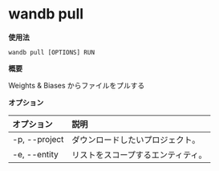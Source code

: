 
# wandb pull

**使用法**

`wandb pull [OPTIONS] RUN`

**概要**

Weights & Biases からファイルをプルする

**オプション**

| **オプション** | **説明** |
| :--- | :--- |
| -p, --project | ダウンロードしたいプロジェクト。 |
| -e, --entity | リストをスコープするエンティティ。 |
